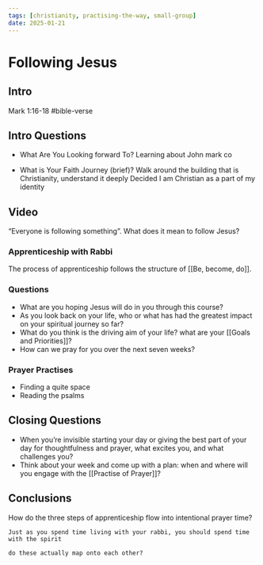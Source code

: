 ```yaml
---
tags: [christianity, practising-the-way, small-group]
date: 2025-01-21
---
```


# Following Jesus

## Intro

Mark 1:16-18 #bible-verse

## Intro Questions

- What Are You Looking forward To?
	Learning about John mark co

- What is Your Faith Journey (brief)?
	Walk around the building that is Christianity, understand it deeply
	Decided I am Christian as a part of my identity

## Video

“Everyone is following something”. What does it mean to follow Jesus?

### Apprenticeship with Rabbi

The process of apprenticeship follows the structure of [[Be, become, do]].

### Questions

- What are you hoping Jesus will do in you through this course?
- As you look back on your life, who or what has had the greatest impact on your spiritual journey so far?
- What do you think is the driving aim of your life? what are your [[Goals and Priorities]]?
- How can we pray for you over the next seven weeks?

### Prayer Practises

- Finding a quite space
- Reading the psalms

## Closing Questions

- When you’re invisible starting your day or giving the best part of your day for thoughtfulness and prayer, what excites you, and what challenges you?
- Think about your week and come up with a plan: when and where will you engage with the [[Practise of Prayer]]?

## Conclusions

How do the three steps of apprenticeship flow into intentional prayer time?

	Just as you spend time living with your rabbi, you should spend time with the spirit

	do these actually map onto each other?
